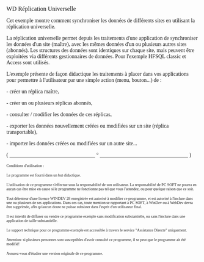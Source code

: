  
<span style="font-family:Arial sans-serif;font-size:16px;">WD Réplication Universelle</span>

  
<span style="font-family:Arial sans-serif;font-size:14px;">Cet exemple montre comment synchroniser les données de différents sites en utilisant la réplication universelle.</span>

<span style="font-family:Arial sans-serif;font-size:14px;">La réplication universelle permet depuis les traitements d'une application de synchroniser les données d'un site (maître), avec les mêmes données d'un ou plusieurs autres sites (abonnés). Les structures des données sont identiques sur chaque site, mais peuvent être exploitées via différents gestionnaires de données. Pour l'exemple HFSQL classic et Access sont utilisés.</span>

<span style="font-family:Arial sans-serif;font-size:14px;">L'exemple présente de façon didactique les traitements à placer dans vos applications pour permettre à l'utilisateur par une simple action (menu, bouton...) de :</span>

<span style="font-family:Arial sans-serif;font-size:14px;">- créer un réplica maître,</span>

<span style="font-family:Arial sans-serif;font-size:14px;">- créer un ou plusieurs réplicas abonnés,</span>

<span style="font-family:Arial sans-serif;font-size:14px;">- consulter / modifier les données de ces réplicas, </span>

<span style="font-family:Arial sans-serif;font-size:14px;">- exporter les données nouvellement créées ou modifiées sur un site (réplica transportable),</span>

<span style="font-family:Arial sans-serif;font-size:14px;">- importer les données créées ou modifiées sur un autre site... </span>

  
  
<span style="font-family:Arial sans-serif;font-size:14px;">( \_\_\_\_\_\_\_\_\_\_\_\_\_\_\_\_\_\_\_\_\_\_\_\_\_\_\_\_\_\_\_\_ ° \_\_\_\_\_\_\_\_\_\_\_\_\_\_\_\_\_\_\_\_\_\_\_\_\_\_\_\_\_\_\_\_\_ )</span>

  
<span style="font-family:Arial sans-serif;font-size:10px;">Conditions d'utilisation :</span>

<span style="font-family:Arial sans-serif;font-size:10px;">Le programme est fourni dans un but didactique.</span>

<span style="font-family:Arial sans-serif;font-size:10px;">L'utilisation de ce programme s'effectue sous la responsabilité de son utilisateur. La responsabilité de PC SOFT ne pourra en aucun cas être mise en cause si le programme ne fonctionne pas tel que vous l'attendez, ou pour quelque raison que ce soit. </span>

<span style="font-family:Arial sans-serif;font-size:10px;">Tout détenteur d'une licence WINDEV 28 enregistrée est autorisé à modifier ce programme, et est autorisé à l'inclure dans une ou plusieurs de ses applications. Dans ces cas, toute mention se rapportant à PC SOFT, à WinDev ou à WebDev devra être supprimée, afin qu'aucun doute ne puisse subsister dans l'esprit d'un utilisateur final.</span>

<span style="font-family:Arial sans-serif;font-size:10px;">Il est interdit de diffuser ou vendre ce programme exemple sans modification substantielle, ou sans l'inclure dans une application de taille substantielle.</span>

<span style="font-family:Arial sans-serif;font-size:10px;">Le support technique pour ce programme exemple est accessible à travers le service "Assistance Directe" uniquement.</span>

<span style="font-family:Arial sans-serif;font-size:10px;">Attention: si plusieurs personnes sont susceptibles d'avoir consulté ce programme, il se peut que le programme ait été modifié! </span>

<span style="font-family:Arial sans-serif;font-size:10px;">Assurez-vous d'étudier une version originale de ce programme.</span>

  
  